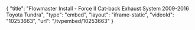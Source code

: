 {
    "title": "Flowmaster  Install -  Force II Cat-back Exhaust System 2009-2016 Toyota Tundra",
    "type": "embed",
    "layout": "iframe-static",
    "videoId": "10253663",
    "url": "\/tvpembed\/10253663"
}